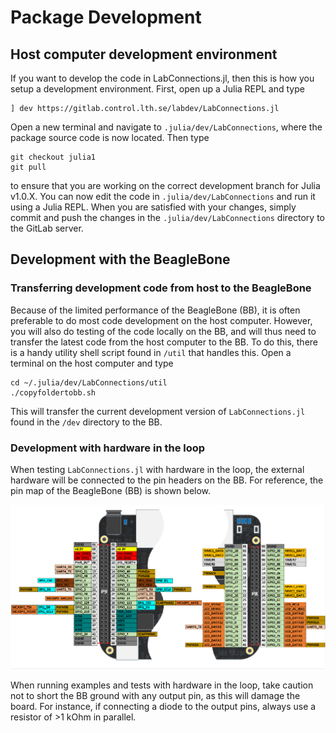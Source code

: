 <a id='Package-Development-1'></a>

# Package Development


<a id='Host-computer-development-environment-1'></a>

## Host computer development environment


If you want to develop the code in LabConnections.jl, then this is how you setup a development environment. First, open up a Julia REPL and type


```
] dev https://gitlab.control.lth.se/labdev/LabConnections.jl
```


Open a new terminal and navigate to `.julia/dev/LabConnections`, where the package source code is now located. Then type


```
git checkout julia1
git pull
```


to ensure that you are working on the correct development branch for Julia v1.0.X. You can now edit the code in `.julia/dev/LabConnections` and run it using a Julia REPL. When you are satisfied with your changes, simply commit and push the changes in the `.julia/dev/LabConnections` directory to the GitLab server.


<a id='Development-with-the-BeagleBone-1'></a>

## Development with the BeagleBone


<a id='Transferring-development-code-from-host-to-the-BeagleBone-1'></a>

### Transferring development code from host to the BeagleBone


Because of the limited performance of the BeagleBone (BB), it is often preferable to do most code development on the host computer. However, you will also do testing of the code locally on the BB, and will thus need to transfer the latest code from the host computer to the BB. To do this, there is a handy utility shell script found in `/util` that handles this. Open a terminal on the host computer and type


```
cd ~/.julia/dev/LabConnections/util
./copyfoldertobb.sh
```


This will transfer the current development version of `LabConnections.jl` found in the `/dev` directory to the BB.


<a id='Development-with-hardware-in-the-loop-1'></a>

### Development with hardware in the loop


When testing `LabConnections.jl` with hardware in the loop, the external hardware will be connected to the pin headers on the BB. For reference, the pin map of the BeagleBone (BB) is shown below.

<img src="../fig/beaglebone_black_pinmap.png">

When running examples and tests with hardware in the loop, take caution not to short the BB ground with any output pin, as this will damage the board. For instance, if connecting a diode to the output pins, always use a resistor of >1 kOhm in parallel.


